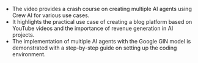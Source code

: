 - The video provides a crash course on creating multiple AI agents using Crew AI for various use cases.
- It highlights the practical use case of creating a blog platform based on YouTube videos and the importance of revenue generation in AI projects.
- The implementation of multiple AI agents with the Google GIN model is demonstrated with a step-by-step guide on setting up the coding environment.